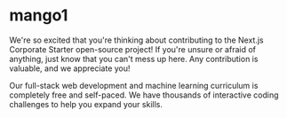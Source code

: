 # mango1
We're so excited that you're thinking about contributing to the Next.js Corporate Starter open-source project! If you're unsure or afraid of anything, just know that you can't mess up here. Any contribution is valuable, and we appreciate you!

Our full-stack web development and machine learning curriculum is completely free and self-paced. We have thousands of interactive coding challenges to help you expand your skills.
